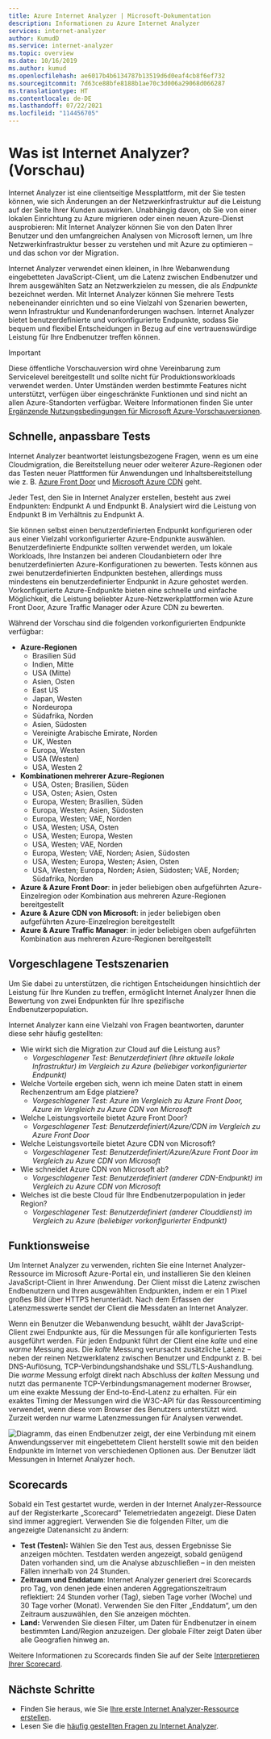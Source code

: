 ```yaml
---
title: Azure Internet Analyzer | Microsoft-Dokumentation
description: Informationen zu Azure Internet Analyzer
services: internet-analyzer
author: KumudD
ms.service: internet-analyzer
ms.topic: overview
ms.date: 10/16/2019
ms.author: kumud
ms.openlocfilehash: ae6017b4b6134787b13519d6d0eaf4cb8f6ef732
ms.sourcegitcommit: 7d63ce88bfe8188b1ae70c3d006a29068d066287
ms.translationtype: HT
ms.contentlocale: de-DE
ms.lasthandoff: 07/22/2021
ms.locfileid: "114456705"
---
```

# <a name="what-is-internet-analyzer-preview"></a>Was ist Internet Analyzer? (Vorschau)

Internet Analyzer ist eine clientseitige Messplattform, mit der Sie testen können, wie sich Änderungen an der Netzwerkinfrastruktur auf die Leistung auf der Seite Ihrer Kunden auswirken. Unabhängig davon, ob Sie von einer lokalen Einrichtung zu Azure migrieren oder einen neuen Azure-Dienst ausprobieren: Mit Internet Analyzer können Sie von den Daten Ihrer Benutzer und den umfangreichen Analysen von Microsoft lernen, um Ihre Netzwerkinfrastruktur besser zu verstehen und mit Azure zu optimieren – und das schon vor der Migration.

Internet Analyzer verwendet einen kleinen, in Ihre Webanwendung eingebetteten JavaScript-Client, um die Latenz zwischen Endbenutzer und Ihrem ausgewählten Satz an Netzwerkzielen zu messen, die als _Endpunkte_ bezeichnet werden. Mit Internet Analyzer können Sie mehrere Tests nebeneinander einrichten und so eine Vielzahl von Szenarien bewerten, wenn Infrastruktur und Kundenanforderungen wachsen. Internet Analyzer bietet benutzerdefinierte und vorkonfigurierte Endpunkte, sodass Sie bequem und flexibel Entscheidungen in Bezug auf eine vertrauenswürdige Leistung für Ihre Endbenutzer treffen können. 


> [!IMPORTANT]
> Diese öffentliche Vorschauversion wird ohne Vereinbarung zum Servicelevel bereitgestellt und sollte nicht für Produktionsworkloads verwendet werden. Unter Umständen werden bestimmte Features nicht unterstützt, verfügen über eingeschränkte Funktionen und sind nicht an allen Azure-Standorten verfügbar. Weitere Informationen finden Sie unter [Ergänzende Nutzungsbedingungen für Microsoft Azure-Vorschauversionen](https://azure.microsoft.com/support/legal/preview-supplemental-terms/).
>

## <a name="quick--customizable-tests"></a>Schnelle, anpassbare Tests

Internet Analyzer beantwortet leistungsbezogene Fragen, wenn es um eine Cloudmigration, die Bereitstellung neuer oder weiterer Azure-Regionen oder das Testen neuer Plattformen für Anwendungen und Inhaltsbereitstellung wie z. B. [Azure Front Door](https://azure.microsoft.com/services/frontdoor/) und [Microsoft Azure CDN](https://azure.microsoft.com/services/cdn/) geht. 

Jeder Test, den Sie in Internet Analyzer erstellen, besteht aus zwei Endpunkten: Endpunkt A und Endpunkt B. Analysiert wird die Leistung von Endpunkt B im Verhältnis zu Endpunkt A. 

Sie können selbst einen benutzerdefinierten Endpunkt konfigurieren oder aus einer Vielzahl vorkonfigurierter Azure-Endpunkte auswählen. Benutzerdefinierte Endpunkte sollten verwendet werden, um lokale Workloads, Ihre Instanzen bei anderen Cloudanbietern oder Ihre benutzerdefinierten Azure-Konfigurationen zu bewerten. Tests können aus zwei benutzerdefinierten Endpunkten bestehen, allerdings muss mindestens ein benutzerdefinierter Endpunkt in Azure gehostet werden. Vorkonfigurierte Azure-Endpunkte bieten eine schnelle und einfache Möglichkeit, die Leistung beliebter Azure-Netzwerkplattformen wie Azure Front Door, Azure Traffic Manager oder Azure CDN zu bewerten. 

Während der Vorschau sind die folgenden vorkonfigurierten Endpunkte verfügbar: 

* **Azure-Regionen**
    * Brasilien Süd
    * Indien, Mitte
    * USA (Mitte)
    * Asien, Osten
    * East US
    * Japan, Westen
    * Nordeuropa
    * Südafrika, Norden
    * Asien, Südosten 
    * Vereinigte Arabische Emirate, Norden
    * UK, Westen  
    * Europa, Westen
    * USA (Westen) 
    * USA, Westen 2
* **Kombinationen mehrerer Azure-Regionen** 
    * USA, Osten; Brasilien, Süden 
    * USA, Osten; Asien, Osten 
    * Europa, Westen; Brasilien, Süden
    * Europa, Westen; Asien, Südosten
    * Europa, Westen; VAE, Norden
    * USA, Westen; USA, Osten 
    * USA, Westen; Europa, Westen
    * USA, Westen; VAE, Norden
    * Europa, Westen; VAE, Norden; Asien, Südosten
    * USA, Westen; Europa, Westen; Asien, Osten
    * USA, Westen; Europa, Norden; Asien, Südosten; VAE, Norden; Südafrika, Norden 
* **Azure & Azure Front Door**: in jeder beliebigen oben aufgeführten Azure-Einzelregion oder Kombination aus mehreren Azure-Regionen bereitgestellt
* **Azure & Azure CDN von Microsoft**: in jeder beliebigen oben aufgeführten Azure-Einzelregion bereitgestellt
* **Azure & Azure Traffic Manager**: in jeder beliebigen oben aufgeführten Kombination aus mehreren Azure-Regionen bereitgestellt

## <a name="suggested-test-scenarios"></a>Vorgeschlagene Testszenarien 

Um Sie dabei zu unterstützen, die richtigen Entscheidungen hinsichtlich der Leistung für Ihre Kunden zu treffen, ermöglicht Internet Analyzer Ihnen die Bewertung von zwei Endpunkten für Ihre spezifische Endbenutzerpopulation. 

Internet Analyzer kann eine Vielzahl von Fragen beantworten, darunter diese sehr häufig gestellten: 
* Wie wirkt sich die Migration zur Cloud auf die Leistung aus? 
    * *Vorgeschlagener Test: Benutzerdefiniert (Ihre aktuelle lokale Infrastruktur) im Vergleich zu Azure (beliebiger vorkonfigurierter Endpunkt)*
* Welche Vorteile ergeben sich, wenn ich meine Daten statt in einem Rechenzentrum am Edge platziere? 
    *  *Vorgeschlagener Test: Azure im Vergleich zu Azure Front Door, Azure im Vergleich zu Azure CDN von Microsoft*
* Welche Leistungsvorteile bietet Azure Front Door?
    *  *Vorgeschlagener Test: Benutzerdefiniert/Azure/CDN im Vergleich zu Azure Front Door*
* Welche Leistungsvorteile bietet Azure CDN von Microsoft? 
    *  *Vorgeschlagener Test: Benutzerdefiniert/Azure/Azure Front Door im Vergleich zu Azure CDN von Microsoft*
* Wie schneidet Azure CDN von Microsoft ab? 
    *  *Vorgeschlagener Test: Benutzerdefiniert (anderer CDN-Endpunkt) im Vergleich zu Azure CDN von Microsoft*
* Welches ist die beste Cloud für Ihre Endbenutzerpopulation in jeder Region? 
    *  *Vorgeschlagener Test: Benutzerdefiniert (anderer Clouddienst) im Vergleich zu Azure (beliebiger vorkonfigurierter Endpunkt)*

## <a name="how-it-works"></a>Funktionsweise

Um Internet Analyzer zu verwenden, richten Sie eine Internet Analyzer-Ressource im Microsoft Azure-Portal ein, und installieren Sie den kleinen JavaScript-Client in Ihrer Anwendung. Der Client misst die Latenz zwischen Endbenutzern und Ihren ausgewählten Endpunkten, indem er ein 1 Pixel großes Bild über HTTPS herunterlädt. Nach dem Erfassen der Latenzmesswerte sendet der Client die Messdaten an Internet Analyzer.

Wenn ein Benutzer die Webanwendung besucht, wählt der JavaScript-Client zwei Endpunkte aus, für die Messungen für alle konfigurierten Tests ausgeführt werden. Für jeden Endpunkt führt der Client eine _kalte_ und eine _warme_ Messung aus. Die _kalte_ Messung verursacht zusätzliche Latenz – neben der reinen Netzwerklatenz zwischen Benutzer und Endpunkt z. B. bei DNS-Auflösung, TCP-Verbindungshandshake und SSL/TLS-Aushandlung. Die _warme_ Messung erfolgt direkt nach Abschluss der _kalten_ Messung und nutzt das permanente TCP-Verbindungsmanagement moderner Browser, um eine exakte Messung der End-to-End-Latenz zu erhalten. Für ein exaktes Timing der Messungen wird die W3C-API für das Ressourcentiming verwendet, wenn diese vom Browser des Benutzers unterstützt wird. Zurzeit werden nur warme Latenzmessungen für Analysen verwendet.

![Diagramm, das einen Endbenutzer zeigt, der eine Verbindung mit einem Anwendungsserver mit eingebettetem Client herstellt sowie mit den beiden Endpunkte im Internet von verschiedenen Optionen aus. Der Benutzer lädt Messungen in Internet Analyzer hoch.](./media/ia-overview/architecture.png)


## <a name="scorecards"></a>Scorecards 

Sobald ein Test gestartet wurde, werden in der Internet Analyzer-Ressource auf der Registerkarte „Scorecard“ Telemetriedaten angezeigt. Diese Daten sind immer aggregiert. Verwenden Sie die folgenden Filter, um die angezeigte Datenansicht zu ändern: 

* **Test (Testen):** Wählen Sie den Test aus, dessen Ergebnisse Sie anzeigen möchten. Testdaten werden angezeigt, sobald genügend Daten vorhanden sind, um die Analyse abzuschließen – in den meisten Fällen innerhalb von 24 Stunden. 
* **Zeitraum und Enddatum**: Internet Analyzer generiert drei Scorecards pro Tag, von denen jede einen anderen Aggregationszeitraum reflektiert: 24 Stunden vorher (Tag), sieben Tage vorher (Woche) und 30 Tage vorher (Monat). Verwenden Sie den Filter „Enddatum“, um den Zeitraum auszuwählen, den Sie anzeigen möchten. 
* **Land:** Verwenden Sie diesen Filter, um Daten für Endbenutzer in einem bestimmten Land/Region anzuzeigen. Der globale Filter zeigt Daten über alle Geografien hinweg an.  

Weitere Informationen zu Scorecards finden Sie auf der Seite [Interpretieren Ihrer Scorecard](internet-analyzer-scorecard.md). 


## <a name="next-steps"></a>Nächste Schritte

* Finden Sie heraus, wie Sie [Ihre erste Internet Analyzer-Ressource erstellen](internet-analyzer-create-test-portal.md).
* Lesen Sie die [häufig gestellten Fragen zu Internet Analyzer](internet-analyzer-faq.md). 
